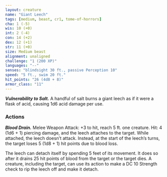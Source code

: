 ```yaml
---
layout: creature
name: "Giant Leech"
tags: [medium, beast, cr1, tome-of-horrors]
cha: 1 (-5)
wis: 10 (+0)
int: 2 (-4)
con: 14 (+2)
dex: 12 (+1)
str: 11 (+0)
size: Medium beast
alignment: unaligned
challenge: "1 (200 XP)"
languages: "--"
senses: "blindsight 30 ft., passive Perception 10"
speed: "5 ft., swim 20 ft."
hit_points: "26 (4d8 + 8)"
armor_class: "11"
---
```


***Vulnerability to Salt.*** A handful of salt burns a giant leech
as if it were a flask of acid, causing 1d6 acid damage per use.

### Actions

***Blood Drain.*** Melee Weapon Attack: +3 to hit, reach 5 ft. one
creature. Hit: 4 (1d6 + 1) piercing damage, and the leech attaches
to the target. While attached, the leech doesn’t attack. Instead, at the
start of the leech’s turns, the target loses 5 (1d8 + 1) hit points due
to blood loss.

The leech can detach itself by spending 5 feet of its movement.
It does so after it drains 25 hit points of blood from the target or
the target dies. A creature, including the target, can use its action to
make a DC 10 Strength check to rip the leech off and make it detach.
